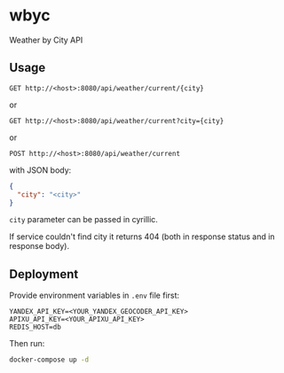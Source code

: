 # wbyc
Weather by City API

## Usage

`GET http://<host>:8080/api/weather/current/{city}`

or

`GET http://<host>:8080/api/weather/current?city={city}`

or

`POST http://<host>:8080/api/weather/current`

with JSON body:

```json
{
  "city": "<city>"
}
```

`city` parameter can be passed in cyrillic.

If service couldn't find city it returns 404 (both in response status and in response body).

## Deployment

Provide environment variables in `.env` file first:

```dotenv
YANDEX_API_KEY=<YOUR_YANDEX_GEOCODER_API_KEY>
APIXU_API_KEY=<YOUR_APIXU_API_KEY>
REDIS_HOST=db
```

Then run:

```bash
docker-compose up -d
``` 
